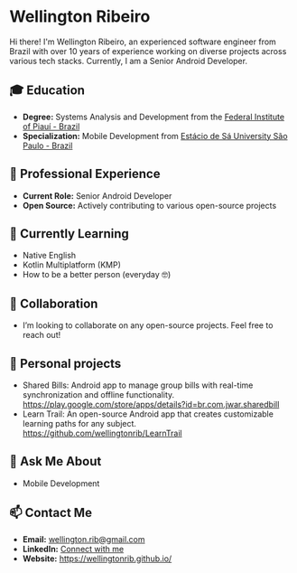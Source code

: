 # Wellington Ribeiro

Hi there! I'm Wellington Ribeiro, an experienced software engineer from Brazil with over 10 years of experience working on diverse projects across various tech stacks. Currently, I am a Senior Android Developer.

## 🎓 Education
- **Degree:** Systems Analysis and Development from the <a href="https://www.ifpi.edu.br/">Federal Institute of Piauí - Brazil</a>
- **Specialization:** Mobile Development from <a href="https://estacio.br/">Estácio de Sá University São Paulo - Brazil</a>

## 💼 Professional Experience
- **Current Role:** Senior Android Developer
- **Open Source:** Actively contributing to various open-source projects

## 🌱 Currently Learning
- Native English
- Kotlin Multiplatform (KMP)
- How to be a better person (everyday 🤓)

## 🤝 Collaboration
- I’m looking to collaborate on any open-source projects. Feel free to reach out!

## 🚧 Personal projects
- Shared Bills: Android app to manage group bills with real-time synchronization and offline functionality.
  https://play.google.com/store/apps/details?id=br.com.jwar.sharedbill
- Learn Trail: An open-source Android app that creates customizable learning paths for any subject.
  https://github.com/wellingtonrib/LearnTrail

## 💬 Ask Me About
- Mobile Development

## 📫 Contact Me
- **Email:** [wellington.rib@gmail.com](mailto:wellington.rib@gmail.com)
- **LinkedIn:** [Connect with me](https://www.linkedin.com/in/wellington-ribeiro-0b174a56/)
- **Website:** https://wellingtonrib.github.io/

